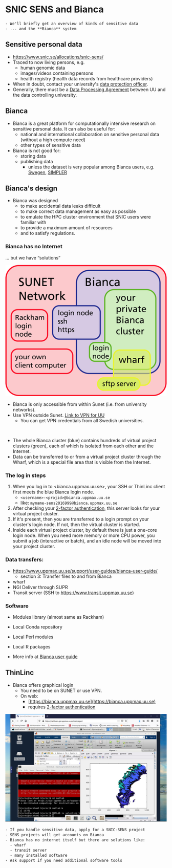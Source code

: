 # SNIC SENS and Bianca
```{objectives}
- We'll briefly get an overview of kinds of sensitive data
- ... and the **Bianca** system
```

## Sensitive personal data

- <https://www.snic.se/allocations/snic-sens/>
- Traced to now living persons, e.g.
  - human genomic data
  - images/videos containing persons
  - health registry (health data records from healthcare providers)
- When in doubt, contact your university's [data protection officer](https://www.uppmax.uu.se/support/faq/general-miscellaneous-faq/sensitive+data+questions/).
- Generally, there must be a [Data Processing Agreement](https://www.uppmax.uu.se/support/faq/general-miscellaneous-faq/how-to-establish-a-puba-with-uu/) between UU and the data controlling university.

## Bianca
- Bianca is a great platform for computationally intensive research on sensitive personal data. It can also be useful for:
  - national and international collaboration on sensitive personal data (without a high compute need)
  - other types of sensitive data
- Bianca is not good for:
  - storing data
  - publishing data
     - unless the dataset is very popular among Bianca users, e.g. [Swegen](https://snd.gu.se/en/catalogue/study/ext0285), [SIMPLER](https://www.simpler4health.se/)

 
## Bianca's design

- Bianca was designed
  - to make accidental data leaks difficult
  - to make correct data management as easy as possible
  - to emulate the HPC cluster environment that SNIC users were familiar with
  - to provide a maximum amount of resources
  - and to satisfy regulations.

### Bianca has no Internet
... but we have “solutions”

![Image](./img/biancaorganisation-01.png)

- Bianca is only accessible from within Sunet (i.e. from university networks).
- Use VPN outside Sunet. [Link to VPN for UU](https://mp.uu.se/en/web/info/stod/it-telefoni/it-support/network-on-campus/vpn-service)
  - You can get VPN credentials from all Swedish universities.

<br>

- The whole Bianca cluster (blue) contains hundreds of virtual project clusters (green), each of which is isolated from each other and the Internet.
- Data can be transferred to or from a virtual project cluster through the Wharf, which is a special file area that is visible from the Internet.

### The log in steps
1. When you log in to <bianca.uppmax.uu.se>, your SSH or ThinLinc client first meets the blue Bianca login node.
    - `<username>-<projid>@bianca.uppmax.uu.se`
    - like: `myname-sens2016999@bianca.uppmax.uu.se`
2. After checking your [2-factor authentication](https://www.uppmax.uu.se/support/user-guides/setting-up-two-factor-authentication/), this server looks for your virtual project cluster.
3. If it's present, then you are transferred to a login prompt on your cluster's login node. If not, then the virtual cluster is started.
4. Inside each virtual project cluster, by default there is just a one-core login node. When you need more memory or more CPU power, you submit a job (interactive or batch), and an idle node will be moved into your project cluster.


### Data transfers:
- <https://www.uppmax.uu.se/support/user-guides/bianca-user-guide/> 
  - section 3: Transfer files to and from Bianca
- wharf
- NGI Deliver through SUPR
- Transit server (SSH to https://www.transit.uppmax.uu.se)

### Software

- Modules library (almost same as Rackham)
- Local Conda repository
- Local Perl modules
- Local R packages

- More info at [Bianca user guide](https://www.uppmax.uu.se/support/user-guides/bianca-user-guide/)


## ThinLinc

- Bianca offers graphical login
  - You need to be on SUNET or use VPN. 
  - On web:
    - [https://bianca.uppmax.uu.se](https://bianca.uppmax.uu.se)
    - requires [2-factor authentication](https://www.uppmax.uu.se/support/user-guides/setting-up-two-factor-authentication/)

 
![Image](./img/Thinlinc2.jpg)

 ```{keypoints}
 - If you handle sensitive data, apply for a SNIC-SENS project
 - SENS projects will get accounts on Bianca
 - Bianca has no internet itself but there are solutions like:
   - wharf
   - transit server
   - many installed software
 - Ask support if you need additional software tools
 ```
